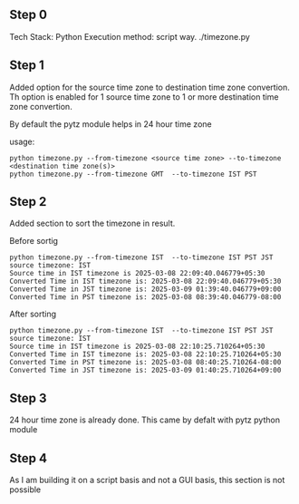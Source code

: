## Step 0
Tech Stack: Python
Execution method: script way. ./timezone.py

## Step 1
Added option for the source time zone to destination time zone convertion. Th option is enabled for 1 source time zone to 1 or more destination time zone convertion.

By default the pytz module helps in 24 hour time zone

usage: 

```
python timezone.py --from-timezone <source time zone> --to-timezone <destination time zone(s)>
python timezone.py --from-timezone GMT  --to-timezone IST PST
```

## Step 2
Added section to sort the timezone in result.

Before sortig

```
python timezone.py --from-timezone IST  --to-timezone IST PST JST
source timezone: IST
Source time in IST timezone is 2025-03-08 22:09:40.046779+05:30
Converted Time in IST timezone is: 2025-03-08 22:09:40.046779+05:30
Converted Time in JST timezone is: 2025-03-09 01:39:40.046779+09:00
Converted Time in PST timezone is: 2025-03-08 08:39:40.046779-08:00
```
After sorting

```
python timezone.py --from-timezone IST  --to-timezone IST PST JST
source timezone: IST
Source time in IST timezone is 2025-03-08 22:10:25.710264+05:30
Converted Time in IST timezone is: 2025-03-08 22:10:25.710264+05:30
Converted Time in PST timezone is: 2025-03-08 08:40:25.710264-08:00
Converted Time in JST timezone is: 2025-03-09 01:40:25.710264+09:00
```

## Step 3
24 hour time zone is already done. This came by defalt with pytz python module

## Step 4
As I am building it on a script basis and not a GUI basis, this section is not possible